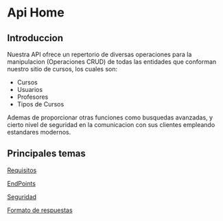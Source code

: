 # Api Home

## Introduccion

Nuestra API ofrece un repertorio de diversas operaciones para la manipulacion (Operaciones CRUD) de todas las entidades que conforman nuestro sitio de cursos, los cuales son:

- Cursos
- Usuarios
- Profesores
- Tipos de Cursos

Ademas de proporcionar otras funciones como busquedas avanzadas, y cierto nivel de seguridad en la comunicacion con sus clientes empleando estandares modernos.

## Principales temas

[Requisitos](./requisitos.md)

[EndPoints](./endPoints.md)

[Seguridad](./seguiridad.md)

[Formato de respuestas](./formatoRespuesta.md)
